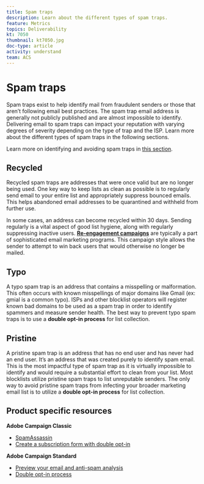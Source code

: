 ```yaml
---
title: Spam traps
description: Learn about the different types of spam traps.
feature: Metrics
topics: Deliverability
kt: 7050
thumbnail: kt7050.jpg
doc-type: article
activity: understand
team: ACS
---
```


# Spam traps

Spam traps exist to help identify mail from fraudulent senders or those that aren’t following email best practices. The spam trap email address is generally not publicly published and are almost impossible to identify. Delivering email to spam traps can impact your reputation with varying degrees of severity depending on the type of trap and the ISP. Learn more about the different types of spam traps in the following sections.

Learn more on identifying and avoiding spam traps in [this section](../../help/additional-resources/all-about-spam-traps.md).

## Recycled

Recycled spam traps are addresses that were once valid but are no longer being used. One key way to keep lists as clean as possible is to regularly send email to your entire list and appropriately suppress bounced emails. This helps abandoned email addresses to be quarantined and withheld from further use.

In some cases, an address can become recycled within 30 days. Sending regularly is a vital aspect of good list hygiene, along with regularly suppressing inactive users. **[Re-engagement campaigns](https://experienceleague.adobe.com/docs/campaign-classic/using/sending-messages/deliverability-management/re-engagement-best-practices.html?lang=en#sending-messages)** are typically a part of sophisticated email marketing programs. This campaign style allows the sender to attempt to win back users that would otherwise no longer be mailed.

## Typo

A typo spam trap is an address that contains a misspelling or malformation. This often occurs with known misspellings of major domains like Gmail (ex: gmial is a common typo). ISPs and other blocklist operators will register known bad domains to be used as a spam trap in order to identify spammers and measure sender health. The best way to prevent typo spam traps is to use a **double opt-in process** for list collection.

## Pristine

A pristine spam trap is an address that has no end user and has never had an end user. It’s an address that was created purely to identify spam email. This is the most impactful type of spam trap as it is virtually impossible to identify and would require a substantial effort to clean from your list. Most blocklists utilize pristine spam traps to list unreputable senders. The only way to avoid pristine spam traps from infecting your broader marketing email list is to utilize a **double opt-in process** for list collection.

## Product specific resources

**Adobe Campaign Classic**

* [SpamAssassin](https://experienceleague.adobe.com/docs/campaign-classic/using/sending-messages/deliverability-management/spamassassin.html?lang=en#using-spamassassin)
* [Create a subscription form with double opt-in](https://experienceleague.adobe.com/docs/campaign-classic/using/designing-content/web-forms/use-cases--web-forms.html?lang=en#create-a-subscription--form-with-double-opt-in)

**Adobe Campaign Standard**

* [Preview your email and anti-spam analysis](https://experienceleague.adobe.com/docs/campaign-standard-learn/tutorials/designing-content/email-designer/preview-your-email.html#designing-content)
* [Double opt-in process](https://experienceleague.adobe.com/docs/campaign-standard/using/communication-channels/landing-pages/setting-up-a-double-opt-in-process.html?lang=en#communication-channels)
  